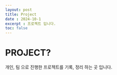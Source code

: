 ```yaml
---
layout: post
title: Project
date : 2024-10-1
excerpt : 프로젝트 입니다.
toc: false
---
```


# PROJECT?
개인, 팀 으로 진행한 프로젝트를 기록, 정리 하는 곳 입니다.